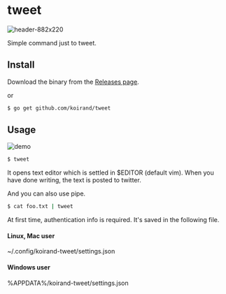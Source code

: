 # tweet

![header-882x220](https://user-images.githubusercontent.com/17229643/74096683-3f986500-4b45-11ea-943d-48448a9999f5.png)

Simple command just to tweet.

## Install
Download the binary from the [Releases page](https://github.com/koirand/tweet/releases).

or

```sh
$ go get github.com/koirand/tweet
```

## Usage

![demo](https://user-images.githubusercontent.com/17229643/74707327-e1623500-525c-11ea-98f5-4172344f177a.gif)

```sh
$ tweet
```

It opens text editor which is settled in $EDITOR (default vim).
When you have done writing, the text is posted to twitter.

And you can also use pipe.

```sh
$ cat foo.txt | tweet
```

At first time, authentication info is required.
It's saved in the following file.

#### Linux, Mac user
~/.config/koirand-tweet/settings.json

#### Windows user
%APPDATA%/koirand-tweet/settings.json

